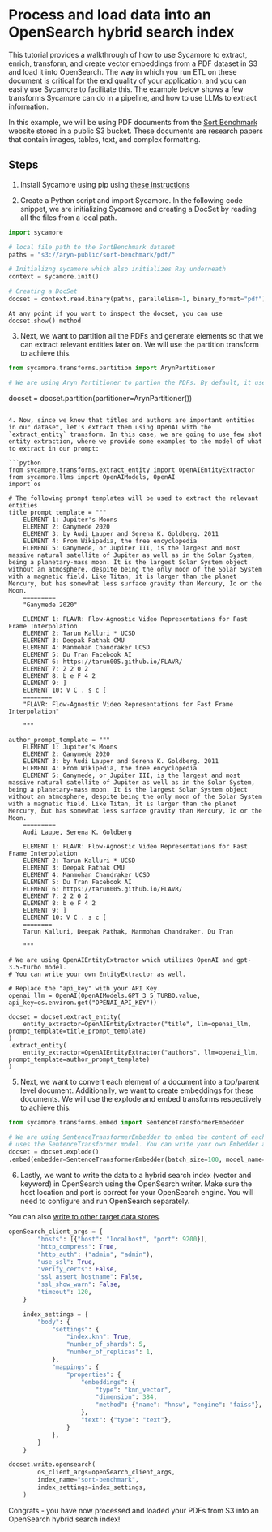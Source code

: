 # Process and load data into an OpenSearch hybrid search index

This tutorial provides a walkthrough of how to use Sycamore to extract, enrich, transform, and create vector embeddings from a PDF dataset in S3 and load it into OpenSearch. The way in which you run ETL on these document is critical for the end quality of your application, and you can easily use Sycamore to facilitate this. The example below shows a few transforms Sycamore can do in a pipeline, and how to use LLMs to extract information.

In this example, we will be using PDF documents from the [Sort Benchmark](http://sortbenchmark.org/) website stored in a public S3 bucket. These documents are research papers that contain images, tables, text, and complex formatting.

## Steps

1. Install Sycamore using pip using [these instructions](/sycamore/get_started)

2. Create a Python script and import Sycamore. In the following code snippet, we are initializing Sycamore and creating a DocSet by reading all the files from a local path.

```python
import sycamore

# local file path to the SortBenchmark dataset
paths = "s3://aryn-public/sort-benchmark/pdf/"

# Initializng sycamore which also initializes Ray underneath
context = sycamore.init()

# Creating a DocSet
docset = context.read.binary(paths, parallelism=1, binary_format="pdf")
```

```{note}
At any point if you want to inspect the docset, you can use docset.show() method
```

3. Next, we want to partition all the PDFs and generate elements so that we can extract relevant entities later on. We will use the partition transform to achieve this.

```python
from sycamore.transforms.partition import ArynPartitioner

# We are using Aryn Partitioner to partion the PDFs. By default, it uses the Aryn Partitioning Service. You can sign up for free at https://www.aryn.ai/get-started and set your API key. Set your ARYN_API_KEY variable in your environment variables or in your code for use with the Partition transform.

```
docset = docset.partition(partitioner=ArynPartitioner())
```

4. Now, since we know that titles and authors are important entities in our dataset, let's extract them using OpenAI with the `extract_entity` transform. In this case, we are going to use few shot entity extraction, where we provide some examples to the model of what to extract in our prompt:

```python
from sycamore.transforms.extract_entity import OpenAIEntityExtractor
from sycamore.llms import OpenAIModels, OpenAI
import os

# The following prompt templates will be used to extract the relevant entities
title_prompt_template = """
    ELEMENT 1: Jupiter's Moons
    ELEMENT 2: Ganymede 2020
    ELEMENT 3: by Audi Lauper and Serena K. Goldberg. 2011
    ELEMENT 4: From Wikipedia, the free encyclopedia
    ELEMENT 5: Ganymede, or Jupiter III, is the largest and most massive natural satellite of Jupiter as well as in the Solar System, being a planetary-mass moon. It is the largest Solar System object without an atmosphere, despite being the only moon of the Solar System with a magnetic field. Like Titan, it is larger than the planet Mercury, but has somewhat less surface gravity than Mercury, Io or the Moon.
    =========
    "Ganymede 2020"

    ELEMENT 1: FLAVR: Flow-Agnostic Video Representations for Fast Frame Interpolation
    ELEMENT 2: Tarun Kalluri * UCSD
    ELEMENT 3: Deepak Pathak CMU
    ELEMENT 4: Manmohan Chandraker UCSD
    ELEMENT 5: Du Tran Facebook AI
    ELEMENT 6: https://tarun005.github.io/FLAVR/
    ELEMENT 7: 2 2 0 2
    ELEMENT 8: b e F 4 2
    ELEMENT 9: ]
    ELEMENT 10: V C . s c [
    ========
    "FLAVR: Flow-Agnostic Video Representations for Fast Frame Interpolation"

    """

author_prompt_template = """
    ELEMENT 1: Jupiter's Moons
    ELEMENT 2: Ganymede 2020
    ELEMENT 3: by Audi Lauper and Serena K. Goldberg. 2011
    ELEMENT 4: From Wikipedia, the free encyclopedia
    ELEMENT 5: Ganymede, or Jupiter III, is the largest and most massive natural satellite of Jupiter as well as in the Solar System, being a planetary-mass moon. It is the largest Solar System object without an atmosphere, despite being the only moon of the Solar System with a magnetic field. Like Titan, it is larger than the planet Mercury, but has somewhat less surface gravity than Mercury, Io or the Moon.
    =========
    Audi Laupe, Serena K. Goldberg

    ELEMENT 1: FLAVR: Flow-Agnostic Video Representations for Fast Frame Interpolation
    ELEMENT 2: Tarun Kalluri * UCSD
    ELEMENT 3: Deepak Pathak CMU
    ELEMENT 4: Manmohan Chandraker UCSD
    ELEMENT 5: Du Tran Facebook AI
    ELEMENT 6: https://tarun005.github.io/FLAVR/
    ELEMENT 7: 2 2 0 2
    ELEMENT 8: b e F 4 2
    ELEMENT 9: ]
    ELEMENT 10: V C . s c [
    ========
    Tarun Kalluri, Deepak Pathak, Manmohan Chandraker, Du Tran

    """

# We are using OpenAIEntityExtractor which utilizes OpenAI and gpt-3.5-turbo model.
# You can write your own EntityExtractor as well.

# Replace the "api_key" with your API Key.
openai_llm = OpenAI(OpenAIModels.GPT_3_5_TURBO.value, api_key=os.environ.get("OPENAI_API_KEY"))

docset = docset.extract_entity(
    entity_extractor=OpenAIEntityExtractor("title", llm=openai_llm, prompt_template=title_prompt_template)
)
.extract_entity(
    entity_extractor=OpenAIEntityExtractor("authors", llm=openai_llm, prompt_template=author_prompt_template)
)
```

5. Next, we want to convert each element of a document into a top/parent level document. Additionally, we want to create embeddings for these documents. We will use the explode and embed transforms respectively to achieve this.

```python
from sycamore.transforms.embed import SentenceTransformerEmbedder

# We are using SentenceTransformerEmbedder to embed the content of each document; which
# uses the SentenceTransformer model. You can write your own Embedder as well.
docset = docset.explode()
.embed(embedder=SentenceTransformerEmbedder(batch_size=100, model_name="sentence-transformers/all-MiniLM-L6-v2")
```

6. Lastly, we want to write the data to a hybrid search index (vector and keyword) in OpenSearch using the OpenSearch writer. Make sure the host location and port is correct for your OpenSearch engine. You will need to configure and run OpenSearch separately. 

You can also [write to other target data stores](../sycamore/connectors.html).

```python
openSearch_client_args = {
        "hosts": [{"host": "localhost", "port": 9200}],
        "http_compress": True,
        "http_auth": ("admin", "admin"),
        "use_ssl": True,
        "verify_certs": False,
        "ssl_assert_hostname": False,
        "ssl_show_warn": False,
        "timeout": 120,
    }

    index_settings = {
        "body": {
            "settings": {
                "index.knn": True,
                "number_of_shards": 5,
                "number_of_replicas": 1,
            },
            "mappings": {
                "properties": {
                    "embeddings": {
                        "type": "knn_vector",
                        "dimension": 384,
                        "method": {"name": "hnsw", "engine": "faiss"},
                    },
                    "text": {"type": "text"},
                }
            },
        }
    }

docset.write.opensearch(
        os_client_args=openSearch_client_args,
        index_name="sort-benchmark",
        index_settings=index_settings,
    )
```

Congrats - you have now processed and loaded your PDFs from S3 into an OpenSearch hybrid search index!
